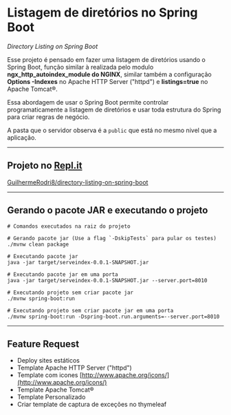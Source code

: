 # Listagem de diretórios no Spring Boot

*Directory Listing on Spring Boot*

Esse projeto é pensado em fazer uma listagem de diretórios usando o Spring Boot, função similar à realizada pelo modulo **ngx_http_autoindex_module do NGINX**, similar também a configuração **Options -Indexes** no Apache HTTP Server ("httpd") e **listings=true** no Apache Tomcat®.

Essa abordagem de usar o Spring Boot permite controlar programaticamente a listagem de diretórios e usar toda estrutura do Spring para criar regras de negócio.

A pasta que o servidor observa é a `public` que está no mesmo nivel que a aplicação.

---

## Projeto no [Repl.it](https://repl.it)

[GuilhermeRodri8/directory-listing-on-spring-boot](https://directory-listing-on-spring-boot.guilhermerodri8.repl.co)

---

## Gerando o pacote JAR e executando o projeto

````shell
# Comandos executados na raiz do projeto

# Gerando pacote jar (Use a flag `-DskipTests` para pular os testes)
./mvnw clean package

# Executando pacote jar
java -jar target/serveindex-0.0.1-SNAPSHOT.jar

# Executando pacote jar em uma porta
java -jar target/serveindex-0.0.1-SNAPSHOT.jar --server.port=8010

# Executando projeto sem criar pacote jar
./mvnw spring-boot:run

# Executando projeto sem criar pacote jar em uma porta
./mvnw spring-boot:run -Dspring-boot.run.arguments=--server.port=8010
````

---

## Feature Request

- Deploy sites estáticos
- Template Apache HTTP Server ("httpd")
- Template com icones [http://www.apache.org/icons/](http://www.apache.org/icons/)
- Template Apache Tomcat®
- Template Personalizado
- Criar template de captura de exceções no thymeleaf

